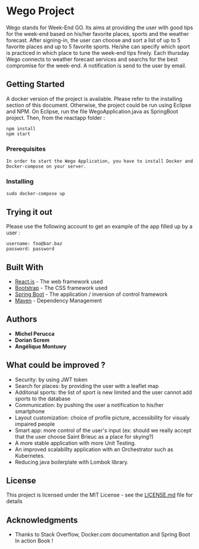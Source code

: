 # Wego Project

Wego stands for Week-End GO. Its aims at providing the user with good tips for the week-end based on his/her favorite places, sports and the weather forecast.
After signing-in, the user can choose and sort a list of up to 5 favorite places and up to 5 favorite sports. He/she can specify which sport is practiced in which place to tune the week-end tips finely.
Each thursday Wego connects to weather forecast services and searchs for the best compromise for the week-end. A notification is send to the user by email.

## Getting Started

A docker version of the project is available. Please refer to the installing section of this document.
Otherwise, the project could be run using Eclipse and NPM. 
On Eclipse, run the file WegoApplication.java as SpringBoot project. Then, from the reactapp folder :
```
npm install
npm start
```

### Prerequisites


```
In order to start the Wego Application, you have to install Docker and Docker-compose on your server.
```

### Installing


```
sudo docker-compose up
```
## Trying it out
Please use the following account to get an example of the app filled up by a user :
```
username: foo@bar.baz
password: password
```

## Built With

* [React.js](https://reactjs.org/docs/getting-started.html) - The web framework used
* [Bootstrap](https://getbootstrap.com/docs/4.0/getting-started/introduction/) - The CSS framework used
* [Spring Boot](https://spring.io/guides) - The application / inversion of control framework 
* [Maven](https://maven.apache.org/) - Dependency Management


## Authors

* **Michel Perucca**
* **Dorian Screm**
* **Angélique Montuwy**

## What could be improved ?
* Security: by using JWT token
* Search for places: by providing the user with a leaflet map
* Additonal sports: the list of sport is new limited and the user cannot add sports to the database
* Communication: by pushing the user a notification to his/her smartphone 
* Layout customization: choice of profile picture, accessibility for visualy impaired people
* Smart app: more control of the user's input (ex: should we really accept that the user choose Saint Brieuc as a place for skying?) 
* A more stable application with more Unit Testing.
* An improved scalabillty application with an Orchestrator such as Kubernetes.
* Reducing java boilerplate with Lombok library.
## License

This project is licensed under the MIT License - see the [LICENSE.md](LICENSE.md) file for details

## Acknowledgments

* Thanks to Stack Overflow, Docker.com documentation and Spring Boot In action Book !


